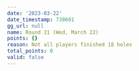 ```yaml
---
date: '2023-03-22'
date_timestamp: 738601
gg_url: null
name: Round 21 (Wed, March 22)
points: {}
reason: Not all players finished 18 holes
total_points: 0
valid: false
---
```

